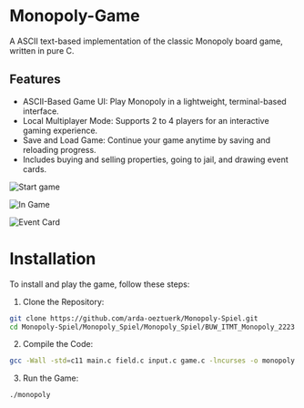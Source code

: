 # Monopoly-Game

A ASCII text-based implementation of the classic Monopoly board game, written in pure C.

## Features

- ASCII-Based Game UI: Play Monopoly in a lightweight, terminal-based interface.
- Local Multiplayer Mode: Supports 2 to 4 players for an interactive gaming experience.
- Save and Load Game: Continue your game anytime by saving and reloading progress.
- Includes buying and selling properties, going to jail, and drawing event cards.

![Start game](https://github.com/user-attachments/assets/f6d4bece-a12d-411b-837c-20b75eb2ca2c)

![In Game](https://github.com/user-attachments/assets/4a8b6924-8396-4710-9557-4f61c7aae3b5)

![Event Card](https://github.com/user-attachments/assets/fb72ceb0-961d-4e02-960b-c73131aa540e)

# Installation

To install and play the game, follow these steps:

1. Clone the Repository:
```bash
git clone https://github.com/arda-oeztuerk/Monopoly-Spiel.git
cd Monopoly-Spiel/Monopoly_Spiel/Monopoly_Spiel/BUW_ITMT_Monopoly_2223
```
2. Compile the Code:
```bash
gcc -Wall -std=c11 main.c field.c input.c game.c -lncurses -o monopoly
```
3. Run the Game:
```bash
./monopoly
```
